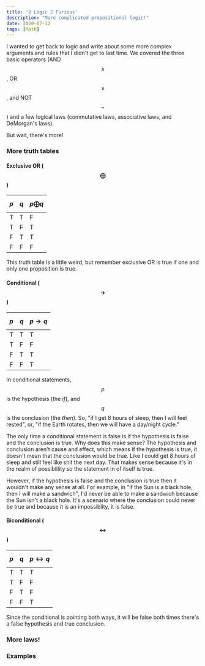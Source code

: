 ```yaml
---
title: '2 Logic 2 Furious'
description: "More complicated propositional logic!"
date: 2020-07-12
tags: [Math]
---
```


I wanted to get back to logic and write about some more complex arguments and rules that I didn't get to last time. We covered the three basic operators (AND $$\wedge$$, OR $$\vee$$, and NOT $$\neg$$) and a few logical laws (commutative laws, associative laws, and DeMorgan's laws).

But wait, there's more!

### More truth tables

#### Exclusive OR ($$\bigoplus$$)

| $$p$$ | $$q$$ | $$p \bigoplus q$$ |
| ----- | ----- | ----------------- |
| T     | T     | F                 |
| T     | F     | T                 |
| F     | T     | T                 |
| F     | F     | F                 |

This truth table is a little weird, but remember exclusive OR is true if one and only one proposition is true.

#### Conditional ($$\longrightarrow$$)

| $$p$$ | $$q$$ | $$p \longrightarrow q$$ |
| ----- | ----- | ----------------------- |
| T     | T     | T                       |
| T     | F     | F                       |
| F     | T     | T                       |
| F     | F     | T                       |

In conditional statements, $$p$$ is the hypothesis (the _if_), and $$q$$ is the conclusion (the _then_). So, "if I get 8 hours of sleep, then I will feel rested", or, "if the Earth rotates, then we will have a day/night cycle."

The only time a conditional statement is false is if the hypothesis is false and the conclusion is true. Why does this make sense? The hypothesis and conclusion aren't cause and effect, which means if the hypothesis is true, it doesn't mean that the conclusion would be true. Like I could get 8 hours of sleep and still feel like shit the next day. That makes sense because it's in the realm of possiblility so the statement in of itself is true. 

However, if the hypothesis is false and the conclusion is true then it wouldn't make any sense at all. For example, in "if the Sun is a black hole, then I will make a sandwich", I'd never be able to make a sandwich because the Sun isn't a black hole. It's a scenario where the conclusion could never be true and because it is an impossiblity, it is false.

#### Biconditional ($$\longleftrightarrow$$)

| $$p$$ | $$q$$ | $$p \longleftrightarrow q$$ |
| ----- | ----- | --------------------------- |
| T     | T     | T                           |
| T     | F     | F                           |
| F     | T     | F                           |
| F     | F     | T                           |

Since the conditional is pointing both ways, it will be false both times there's a false hypothesis and true conclusion.

### More laws!

### Examples